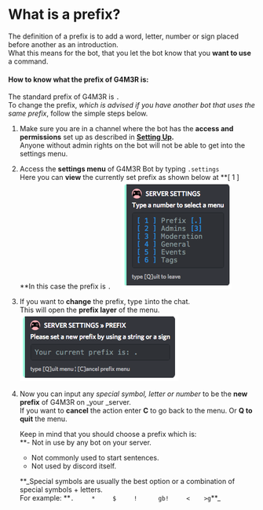 # **What is a prefix?**

The definition of a prefix is to add a word, letter, number or sign placed before another as an introduction.  
What this means for the bot, that you let the bot know that you **want to use** a command.

#### **How to know what the prefix of G4M3R is:**

The standard prefix of G4M3R is `.`  
To change the prefix, _which is advised if you have another bot that uses the same prefix_, follow the simple steps below.

1. Make sure you are in a channel where the bot has the **access and permissions** set up as described in [**Setting Up**](/setting-up.md)**.**  
   Anyone without admin rights on the bot will not be able to get into the settings menu.

2. Access the **settings menu** of G4M3R Bot by typing `.settings`  
   Here you can **view** the currently set prefix as shown below at  **\[ 1 \]  **In this case the prefix is `.  
   `![](/assets/serversettings.png)

3. If you want to **change** the prefix, type  `1`into the chat.  
   This will open the **prefix layer** of the menu.  
   ![](/assets/Serversettingsprefix.png)

4. Now you can input any _special symbol, letter or number_ to be the **new prefix** of G4M3R on \_your \_server.  
   If you want to **cancel** the action enter **C** to go back to the menu. Or **Q to quit** the menu.

   Keep in mind that you should choose a prefix which is:  
   \*\*- Not in use by any bot on your server.

   * Not commonly used to start sentences.  
   * Not used by discord itself.  

   **\_Special symbols are usually the best option or a combination of special symbols + letters.  
   For example:  **`.     *     $     !      gb!     <    >g`\*\*\_



